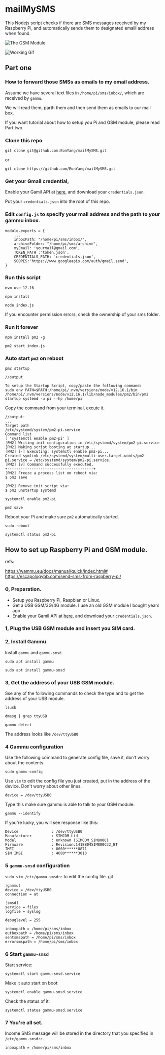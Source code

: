 # mailMySMS

This Nodejs script checks if there are SMS messages received by my Raspberry Pi, and automatically sends them to designated emaill address when found.

![The GSM Module](./docs/images/My_GSM_Module.jpg "The GSM Module")

![Working Gif](./docs/images/ScreenRecording_mailSMSPi.gif "It tooks around 30 seconds to receive the email")


## Part one

### How to forward those SMSs as emails to my email address.

Assume we have several text files in `/home/pi/sms/inbox/`, which are received by `gammu`. 

We will read them, parth them and then send them as emails to our mail box.

If you want tutorial about how to setup you Pi and GSM module, please read Part two.

### Clone this repo

```git clone git@github.com:EonYang/mailMySMS.git```

or

```git clone https://github.com/EonYang/mailMySMS.git```

### Get your Gmail credential, 

Enable your Gamil API at [here](https://developers.google.com/gmail/api/quickstart/nodejs), and download your `credentials.json`.

Put your `credentials.json` into the root of this repo.

### Edit `config.js` to specify your mail address and the path to your gammu inbox.

```
module.exports = {
    ...
    inboxPath: "/home/pi/sms/inbox/",
    archiveFolder: "/home/pi/sms/archive",
    myEmail: 'yourmail@gmail.com',
    TOKEN_PATH :'token.json',
    CREDENTIALS_PATH: 'credentials.json',
    SCOPES:'https://www.googleapis.com/auth/gmail.send',
}
```

### Run this script

```nvm use 12.16```

```npm install```

```node index.js```

If you encounter permission errors, check the ownership of your sms folder.

### Run it forever

```npm install pm2 -g```

```pm2 start index.js```

### Auto start `pm2` on reboot

```
pm2 startup

//output

To setup the Startup Script, copy/paste the following command:
sudo env PATH=$PATH:/home/pi/.nvm/versions/node/v12.16.1/bin /home/pi/.nvm/versions/node/v12.16.1/lib/node_modules/pm2/bin/pm2 startup systemd -u pi --hp /home/pi

```

Copy the command from your terminal, excute it.

```
//output:
...
Target path
/etc/systemd/system/pm2-pi.service
Command list
[ 'systemctl enable pm2-pi' ]
[PM2] Writing init configuration in /etc/systemd/system/pm2-pi.service
[PM2] Making script booting at startup...
[PM2] [-] Executing: systemctl enable pm2-pi...
Created symlink /etc/systemd/system/multi-user.target.wants/pm2-pi.service → /etc/systemd/system/pm2-pi.service.
[PM2] [v] Command successfully executed.
+---------------------------------------+
[PM2] Freeze a process list on reboot via:
$ pm2 save

[PM2] Remove init script via:
$ pm2 unstartup systemd
```

```systemctl enable pm2-pi```

```pm2 save```

Reboot your Pi and make sure `pm2` automatically started.

```sudo reboot```

```systemctl status pm2-pi```






## How to set up Raspberry Pi and GSM module.

refs:

https://wammu.eu/docs/manual/quick/index.html#
https://escapologybb.com/send-sms-from-raspberry-pi/

### 0, Preparation.

* Setup you Raspberry Pi, Raspbian or Linux.
* Get a USB GSM/3G/4G module. I use an old GSM module I bought years ago
* Enable your Gamil API at [here](https://developers.google.com/gmail/api/quickstart/nodejs), and download your `credentials.json`.

### 1, Plug the USB GSM module and insert you SIM card.

### 2, Install Gammu

Install `gammu` and `gammu-smsd`.

```sudo apt install gammu``` 

```sudo apt install gammu-smsd``` 

### 3, Get the address of your USB GSM module.

Sse any of the following commands to check the type and to get the address of your USB module.

```lsusb```

```dmesg | grep ttyUSB```

```gammu-detect```

The address looks like `/dev/ttyUSB0`

### 4 Gammu configuration

Use the following command to generate config file, save it, don't worry about the contents.

```sudo gammu-config```

Use `vim` to edit the config file you just created, put in the address of the device. Don't worry about other lines.

```device = /dev/ttyUSB0```

Type this make sure gammu is able to talk to your GSM module.

```gammu --identify``` 

If you're lucky, you will see response like this:

```
Device               : /dev/ttyUSB0
Manufacturer         : SIMCOM_Ltd
Model                : unknown (SIMCOM_SIM800C)
Firmware             : Revision:1418B04SIM800C32_BT
IMEI                 : 8660******8871
SIM IMSI             : 4600******3013
```

### 5 `gammu-smsd` configuration

```sudo vim /etc/gammu-smsdrc``` to edit the config file.
git 
```
[gammu]
device = /dev/ttyUSB0
connection = at

[smsd]
service = files
logfile = syslog

debuglevel = 255

inboxpath = /home/pi/sms/inbox
outboxpath = /home/pi/sms/inbox
sentsmspath = /home/pi/sms/inbox
errorsmspath = /home/pi/sms/inbox
```

### 6 Start `gammu-smsd`

Start service:

```systemctl start gammu-smsd.service```

Make it auto start on boot:

```systemctl enable gammu-smsd.service```

Check the status of it:

```systemctl status gammu-smsd.service```

### 7 You're all set.

Income SMS message will be stored in the directory that you specified in `/etc/gammu-smsdrc`.

```inboxpath = /home/pi/sms/inbox```




